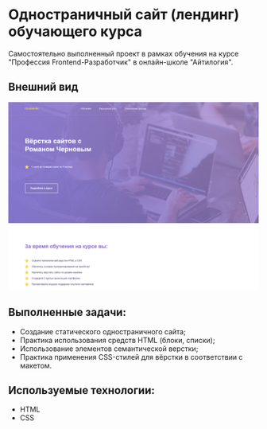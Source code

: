 # Одностраничный сайт (лендинг) обучающего курса

Самостоятельно выполненный проект в рамках обучения на курсе "Профессия Frontend-Разработчик" в онлайн-школе "Айтилогия".

## Внешний вид

![project-screen](project-image.jpg)

## Выполненные задачи:
- Создание статического одностраничного сайта;
- Практика использования средств HTML (блоки, списки);
- Использование элементов семантической верстки;
- Практика применения CSS-стилей для вёрстки в соответствии с макетом.

## Используемые технологии:
* HTML
* CSS